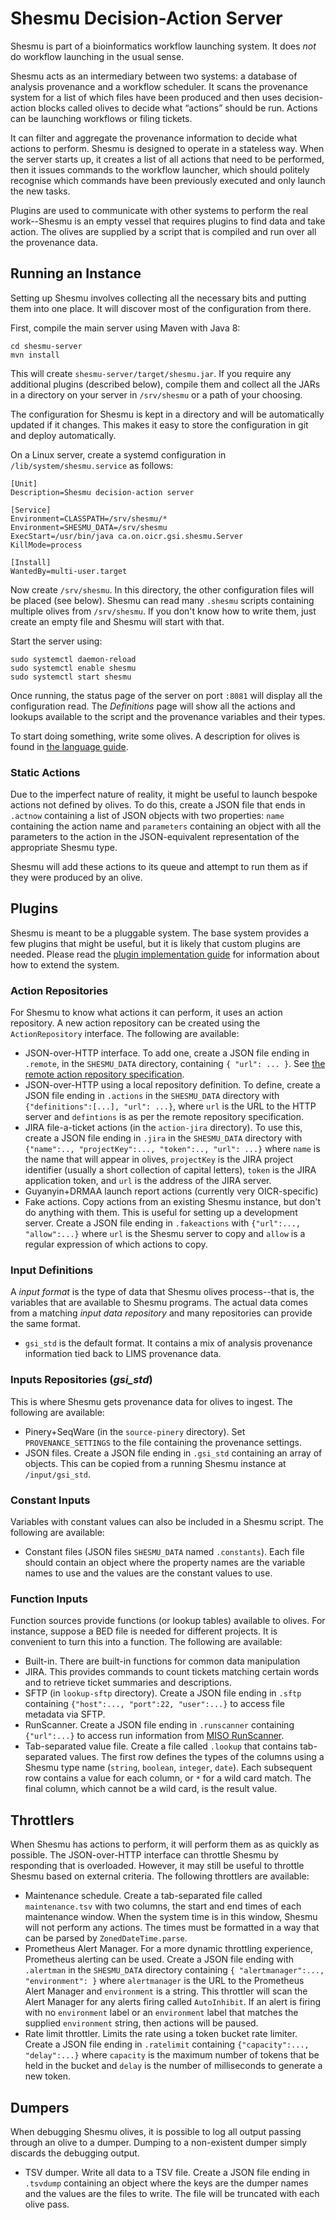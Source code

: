 # Shesmu Decision-Action Server
Shesmu is part of a bioinformatics workflow launching system. It does _not_ do
workflow launching in the usual sense.

Shesmu acts as an intermediary between two systems: a database of analysis
provenance and a workflow scheduler. It scans the provenance system for a list
of which files have been produced and then uses decision-action blocks called
olives to decide what “actions” should be run. Actions can be launching
workflows or  filing tickets.

It can filter and aggregate the provenance information to decide what actions
to perform. Shesmu is designed to operate in a stateless way. When the server
starts up, it creates a list of all actions that need to be performed, then it
issues commands to the workflow launcher, which should politely recognise which
commands have been previously executed and only launch the new tasks.

Plugins are used to communicate with other systems to perform the real
work--Shesmu is an empty vessel that requires plugins to find data and take
action. The olives are supplied by a script that is compiled and run over all
the provenance data.

## Running an Instance

Setting up Shesmu involves collecting all the necessary bits and putting them
into one place. It will discover most of the configuration from there.

First, compile the main server using Maven with Java 8:

    cd shesmu-server
    mvn install

This will create `shesmu-server/target/shesmu.jar`. If you require any
additional plugins (described below), compile them and collect all the JARs in
a directory on your server in `/srv/shesmu` or a path of your choosing.

The configuration for Shesmu is kept in a directory and will be automatically
updated if it changes. This makes it easy to store the configuration in git and
deploy automatically.

On a Linux server, create a systemd configuration in `/lib/system/shesmu.service` as follows:

    [Unit]
    Description=Shesmu decision-action server

    [Service]
    Environment=CLASSPATH=/srv/shesmu/*
    Environment=SHESMU_DATA=/srv/shesmu
    ExecStart=/usr/bin/java ca.on.oicr.gsi.shesmu.Server
    KillMode=process

    [Install]
    WantedBy=multi-user.target

Now create `/srv/shesmu`. In this directory, the other configuration files will
be placed (see below). Shesmu can read many `.shesmu` scripts containing
multiple olives from `/srv/shesmu`. If you don't know how to write them, just
create an empty file and Shesmu will start with that.

Start the server using:

    sudo systemctl daemon-reload
    sudo systemctl enable shesmu
    sudo systemctl start shesmu

Once running, the status page of the server on port `:8081` will display all
the configuration read. The _Definitions_ page will show all the actions and
lookups available to the script and the provenance variables and their types.

To start doing something, write some olives. A description for olives is found
in [the language guide](language.md).

### Static Actions
Due to the imperfect nature of reality, it might be useful to launch bespoke
actions not defined by olives. To do this, create a JSON file that ends in
`.actnow` containing a list of JSON objects with two properties: `name`
containing the action name and `parameters` containing an object with all the
parameters to the action in the JSON-equivalent representation of the
appropriate Shesmu type.

Shesmu will add these actions to its queue and attempt to run them as if they
were produced by an olive.

## Plugins
Shesmu is meant to be a pluggable system. The base system provides a few
plugins that might be useful, but it is likely that custom plugins are needed.
Please read the [plugin implementation guide](implementation.md) for
information about how to extend the system.

### Action Repositories
For Shesmu to know what actions it can perform, it uses an action repository. A
new action repository can be created using the `ActionRepository` interface.
The following are available:

- JSON-over-HTTP interface. To add one, create a JSON file ending in `.remote`,
  in the `SHESMU_DATA` directory, containing `{ "url": ... }`. See
  [the remote action repository specification](api.md).
- JSON-over-HTTP using a local repository definition. To define, create a JSON
  file ending in `.actions` in the `SHESMU_DATA` directory with
  `{"definitions":[...], "url": ...}`, where `url` is the URL to the HTTP
  server and `defintions` is as per the remote repository specification.
- JIRA file-a-ticket actions (in the `action-jira` directory). To use this,
  create a JSON file ending in `.jira` in the `SHESMU_DATA` directory with
  `{"name":.., "projectKey":..., "token":.., "url": ...}` where `name` is the
  name that will appear in olives, `projectKey` is the JIRA project identifier
  (usually a short collection of capital letters), `token` is the JIRA
  application token, and `url` is the address of the JIRA server.
- Guyanyin+DRMAA launch report actions (currently very OICR-specific)
- Fake actions. Copy actions from an existing Shesmu instance, but don't do
  anything with them. This is useful for setting up a development server.
  Create a JSON file ending in `.fakeactions` with
  `{"url":..., "allow":...}` where `url` is the Shesmu server to copy and
  `allow` is a regular expression of which actions to copy.

### Input Definitions
A _input format_ is the type of data that Shesmu olives process--that is, the
variables that are available to Shesmu programs. The actual data comes from a
matching _input data repository_ and many repositories can provide the same format.

- `gsi_std` is the default format. It contains a mix of analysis provenance
  information tied back to LIMS provenance data.

### Inputs Repositories (_gsi_std_)
This is where Shesmu gets provenance data for olives to ingest. The following
are available:

- Pinery+SeqWare (in the `source-pinery` directory). Set `PROVENANCE_SETTINGS`
  to the file containing the provenance settings.
- JSON files. Create a JSON file ending in `.gsi_std` containing an array of
  objects. This can be copied from a running Shesmu instance at `/input/gsi_std`.

### Constant Inputs
Variables with constant values can also be included in a Shesmu script. The
following are available:

 - Constant files (JSON files `SHESMU_DATA` named `.constants`). Each file
   should contain an object where the property names are the variable names to
   use and the values are the constant values to use.

### Function Inputs
Function sources provide functions (or lookup tables) available to olives. For
instance, suppose a BED file is needed for different projects. It is convenient
to turn this into a function. The following are available:

- Built-in. There are built-in functions for common data manipulation
- JIRA. This provides commands to count tickets matching certain words and to
  retrieve ticket summaries and descriptions.
- SFTP (in `lookup-sftp` directory). Create a JSON file ending in `.sftp`
  containing `{"host":..., "port":22, "user":...}` to access file metadata via SFTP.
- RunScanner. Create a JSON file ending in `.runscanner` containing
  `{"url":...}` to access run information from [MISO RunScanner](http://github.com/TGAC/miso-lims).
- Tab-separated value file. Create a file called `.lookup` that contains
  tab-separated values. The first row defines the types of the columns using a
  Shesmu type name (`string`, `boolean`, `integer`, `date`). Each subsequent
  row contains a value for each column, or `*` for a wild card match. The final
  column, which cannot be a wild card, is the result value.

## Throttlers
When Shesmu has actions to perform, it will perform them as as quickly as
possible. The JSON-over-HTTP interface can throttle Shesmu by responding that
is overloaded. However, it may still be useful to throttle Shesmu based on
external criteria. The following throttlers are available:

- Maintenance schedule. Create a tab-separated file called `maintenance.tsv`
  with two columns, the start and end times of each maintenance window. When
  the system time is in this window, Shesmu will not perform any actions. The
  times must be formatted in a way that can be parsed by `ZonedDateTime.parse`.
- Prometheus Alert Manager. For a more dynamic throttling experience,
  Prometheus alerting can be used. Create a JSON file ending with `.alertman`
  in the `SHESMU_DATA` directory containing `{ "alertmanager":..., "environment": }`
  where `alertmanager` is the URL to the Prometheus Alert Manager and `environment`
  is a string. This throttler will scan the Alert Manager for any alerts firing
  called `AutoInhibit`. If an alert is firing with no `environment` label or an
  `environment` label that matches the supplied `environment` string, then
  actions will be paused.
- Rate limit throttler. Limits the rate using a token bucket rate limiter.
  Create a JSON file ending in `.ratelimit` containing `{"capacity":..., "delay":...}`
  where `capacity` is the maximum number of tokens that be held in the bucket
  and `delay` is the number of milliseconds to generate a new token.

## Dumpers
When debugging Shesmu olives, it is possible to log all output passing through
an olive to a dumper. Dumping to a non-existent dumper simply discards the
debugging output.

- TSV dumper. Write all data to a TSV file. Create a JSON file ending in
  `.tsvdump` containing an object where the keys are the dumper names and the
  values are the files to write. The file will be truncated with each olive pass.
